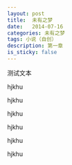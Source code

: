 ```yaml
---
layout: post
title:  未有之梦
date:   2014-07-16
categories: 未有之梦
tags: 小说（自创）
description: 第一章
is_sticky: false
---
```

测试文本
<p>hjkhu</p> <p>hjkhu</p> <p>hjkhu</p> <p>hjkhu</p> <p>hjkhu</p> <p>hjkhu</p> 

